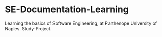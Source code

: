 # SE-Documentation-Learning
Learning the basics of Software Engineering, at Parthenope University of Naples. Study-Project.
